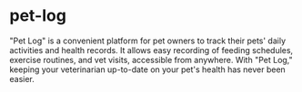 # pet-log
"Pet Log" is a convenient platform for pet owners to track their pets' daily activities and health records. It allows easy recording of feeding schedules, exercise routines, and vet visits, accessible from anywhere. With "Pet Log," keeping your veterinarian up-to-date on your pet's health has never been easier. 
